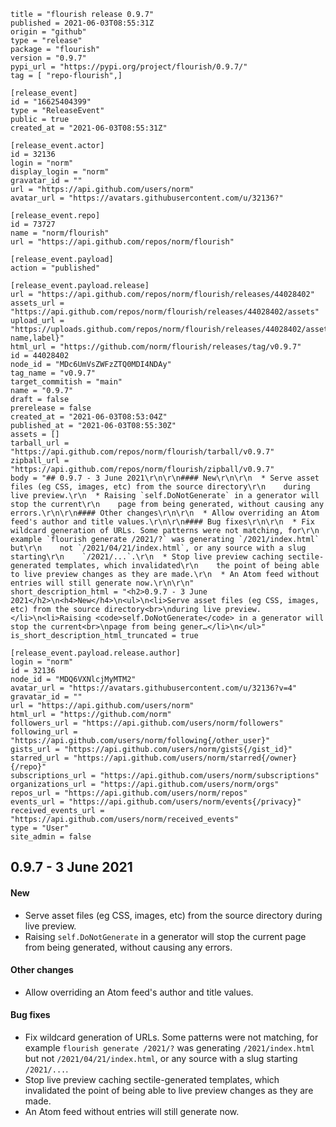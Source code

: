 ```
title = "flourish release 0.9.7"
published = 2021-06-03T08:55:31Z
origin = "github"
type = "release"
package = "flourish"
version = "0.9.7"
pypi_url = "https://pypi.org/project/flourish/0.9.7/"
tag = [ "repo-flourish",]

[release_event]
id = "16625404399"
type = "ReleaseEvent"
public = true
created_at = "2021-06-03T08:55:31Z"

[release_event.actor]
id = 32136
login = "norm"
display_login = "norm"
gravatar_id = ""
url = "https://api.github.com/users/norm"
avatar_url = "https://avatars.githubusercontent.com/u/32136?"

[release_event.repo]
id = 73727
name = "norm/flourish"
url = "https://api.github.com/repos/norm/flourish"

[release_event.payload]
action = "published"

[release_event.payload.release]
url = "https://api.github.com/repos/norm/flourish/releases/44028402"
assets_url = "https://api.github.com/repos/norm/flourish/releases/44028402/assets"
upload_url = "https://uploads.github.com/repos/norm/flourish/releases/44028402/assets{?name,label}"
html_url = "https://github.com/norm/flourish/releases/tag/v0.9.7"
id = 44028402
node_id = "MDc6UmVsZWFzZTQ0MDI4NDAy"
tag_name = "v0.9.7"
target_commitish = "main"
name = "0.9.7"
draft = false
prerelease = false
created_at = "2021-06-03T08:53:04Z"
published_at = "2021-06-03T08:55:30Z"
assets = []
tarball_url = "https://api.github.com/repos/norm/flourish/tarball/v0.9.7"
zipball_url = "https://api.github.com/repos/norm/flourish/zipball/v0.9.7"
body = "## 0.9.7 - 3 June 2021\r\n\r\n#### New\r\n\r\n  * Serve asset files (eg CSS, images, etc) from the source directory\r\n    during live preview.\r\n  * Raising `self.DoNotGenerate` in a generator will stop the current\r\n    page from being generated, without causing any errors.\r\n\r\n#### Other changes\r\n\r\n  * Allow overriding an Atom feed's author and title values.\r\n\r\n#### Bug fixes\r\n\r\n  * Fix wildcard generation of URLs. Some patterns were not matching, for\r\n    example `flourish generate /2021/?` was generating `/2021/index.html` but\r\n    not `/2021/04/21/index.html`, or any source with a slug starting\r\n    `/2021/...`.\r\n  * Stop live preview caching sectile-generated templates, which invalidated\r\n    the point of being able to live preview changes as they are made.\r\n  * An Atom feed without entries will still generate now.\r\n\r\n"
short_description_html = "<h2>0.9.7 - 3 June 2021</h2>\n<h4>New</h4>\n<ul>\n<li>Serve asset files (eg CSS, images, etc) from the source directory<br>\nduring live preview.</li>\n<li>Raising <code>self.DoNotGenerate</code> in a generator will stop the current<br>\npage from being gener…</li>\n</ul>"
is_short_description_html_truncated = true

[release_event.payload.release.author]
login = "norm"
id = 32136
node_id = "MDQ6VXNlcjMyMTM2"
avatar_url = "https://avatars.githubusercontent.com/u/32136?v=4"
gravatar_id = ""
url = "https://api.github.com/users/norm"
html_url = "https://github.com/norm"
followers_url = "https://api.github.com/users/norm/followers"
following_url = "https://api.github.com/users/norm/following{/other_user}"
gists_url = "https://api.github.com/users/norm/gists{/gist_id}"
starred_url = "https://api.github.com/users/norm/starred{/owner}{/repo}"
subscriptions_url = "https://api.github.com/users/norm/subscriptions"
organizations_url = "https://api.github.com/users/norm/orgs"
repos_url = "https://api.github.com/users/norm/repos"
events_url = "https://api.github.com/users/norm/events{/privacy}"
received_events_url = "https://api.github.com/users/norm/received_events"
type = "User"
site_admin = false
```

## 0.9.7 - 3 June 2021

#### New

  * Serve asset files (eg CSS, images, etc) from the source directory
    during live preview.
  * Raising `self.DoNotGenerate` in a generator will stop the current
    page from being generated, without causing any errors.

#### Other changes

  * Allow overriding an Atom feed's author and title values.

#### Bug fixes

  * Fix wildcard generation of URLs. Some patterns were not matching, for
    example `flourish generate /2021/?` was generating `/2021/index.html` but
    not `/2021/04/21/index.html`, or any source with a slug starting
    `/2021/...`.
  * Stop live preview caching sectile-generated templates, which invalidated
    the point of being able to live preview changes as they are made.
  * An Atom feed without entries will still generate now.

